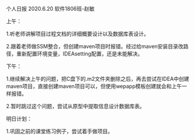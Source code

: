 个人日报   2020.6.20     软件1806班-赵敏

上午：

1.听老师讲解项目过程文档的详细概要设计以及数据库表设计。

2.跟着老师做SSM整合，但创建maven项目时报错。经过给maven安装目录改路径，重新配置环境变量，IDEAsetting配置，还是未能解决。

下午：

1.继续解决上午的问题，把C盘下的.m2文件夹删除之后，再去尝试在IDEA中创建maven项目，直接创建maven项目可以，但使用wepapp模板创建就会和上午一样报错。

2.暂时跳过这个问题，尝试从原型中提取信息设计数据库表。

明日计划：

1.巩固之前的课堂练习例子，尝试着手做项目。




